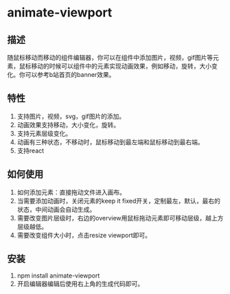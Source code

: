 # animate-viewport

## 描述
随鼠标移动而移动的组件编辑器，你可以在组件中添加图片，视频，gif图片等元素，鼠标移动的时候可以组件中的元素实现动画效果，例如移动，旋转，大小变化。你可以参考b站首页的banner效果。

## 特性
1. 支持图片，视频，svg，gif图片的添加。
2. 动画效果支持移动，大小变化，旋转。
3. 支持元素层级变化。
4. 动画有三种状态，不移动时，鼠标移动到最左端和鼠标移动到最右端。
7. 支持react


## 如何使用
1. 如何添加元素：直接拖动文件进入画布。
2. 当需要添加动画时，关闭元素的keep it fixed开关，定制最左，默认，最右的状态，中间动画会自动生成。
3. 需要改变图片层级时，右边的overview用鼠标拖动元素即可移动层级，越上方层级越低。
4. 需要改变组件大小时，点击resize viewport即可。

## 安装
1. npm install animate-viewport
2. 开启编辑器编辑后使用右上角的生成代码即可。
